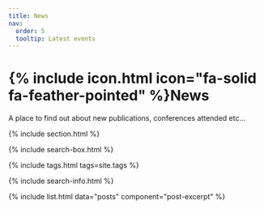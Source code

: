 ```yaml
---
title: News
nav:
  order: 5
  tooltip: Latest events
---
```


# {% include icon.html icon="fa-solid fa-feather-pointed" %}News

A place to find out about new publications, conferences attended etc...

{% include section.html %}

{% include search-box.html %}

{% include tags.html tags=site.tags %}

{% include search-info.html %}

{% include list.html data="posts" component="post-excerpt" %}
